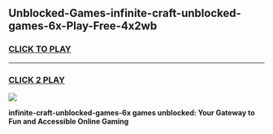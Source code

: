 
## Unblocked-Games-infinite-craft-unblocked-games-6x-Play-Free-4x2wb
<h3>
<a href="https://premium76.site?title=infinite-craft-unblocked-games-6x&ref=18A1">CLICK TO PLAY</a></h3>
<hr>

<h3>
<a href="https://premium76.site?title=infinite-craft-unblocked-games-6x&ref=18A1">CLICK 2 PLAY</a>
  
</h3>

<a href="https://premium76.site?title=infinite-craft-unblocked-games-6x&ref=18A1"><img src="https://clearcache.store/games.png"></a>


**infinite-craft-unblocked-games-6x games unblocked: Your Gateway to Fun and Accessible Online Gaming**
